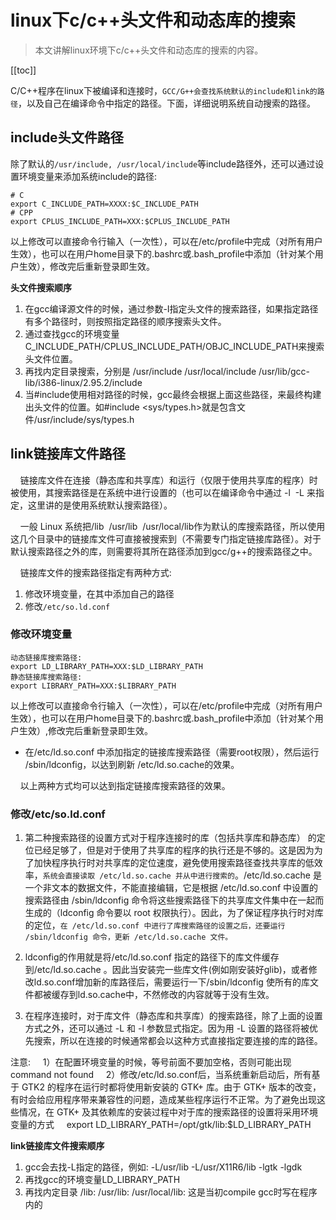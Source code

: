 # linux下c/c++头文件和动态库的搜索

> 本文讲解linux环境下c/c++头文件和动态库的搜索的内容。

[[toc]]

C/C++程序在linux下被编译和连接时，`GCC/G++会查找系统默认的include和link的路径`，以及自己在编译命令中指定的路径。下面，详细说明系统自动搜索的路径。

## include头文件路径

除了默认的`/usr/include, /usr/local/include`等include路径外，还可以通过设置环境变量来添加系统include的路径: 

```   
# C
export C_INCLUDE_PATH=XXXX:$C_INCLUDE_PATH
# CPP
export CPLUS_INCLUDE_PATH=XXX:$CPLUS_INCLUDE_PATH
```

以上修改可以直接命令行输入（一次性），可以在/etc/profile中完成（对所有用户生效），也可以在用户home目录下的.bashrc或.bash_profile中添加（针对某个用户生效），修改完后重新登录即生效。

**头文件搜索顺序**

1. 在gcc编译源文件的时候，通过参数-I指定头文件的搜索路径，如果指定路径有多个路径时，则按照指定路径的顺序搜索头文件。
2. 通过查找gcc的环境变量C_INCLUDE_PATH/CPLUS_INCLUDE_PATH/OBJC_INCLUDE_PATH来搜索头文件位置。
3. 再找内定目录搜索，分别是 /usr/include /usr/local/include /usr/lib/gcc-lib/i386-linux/2.95.2/include
4. 当#include使用相对路径的时候，gcc最终会根据上面这些路径，来最终构建出头文件的位置。如#include <sys/types.h>就是包含文件/usr/include/sys/types.h


## link链接库文件路径

    链接库文件在连接（静态库和共享库）和运行（仅限于使用共享库的程序）时被使用，其搜索路径是在系统中进行设置的（也可以在编译命令中通过 -l  -L 来指定，这里讲的是使用系统默认搜索路径）。

    一般 Linux 系统把/lib  /usr/lib  /usr/local/lib作为默认的库搜索路径，所以使用这几个目录中的链接库文件可直接被搜索到（不需要专门指定链接库路径）。对于默认搜索路径之外的库，则需要将其所在路径添加到gcc/g++的搜索路径之中。

    链接库文件的搜索路径指定有两种方式: 

1. 修改环境变量，在其中添加自己的路径
2. 修改`/etc/so.ld.conf`  

### 修改环境变量

```
动态链接库搜索路径: 
export LD_LIBRARY_PATH=XXX:$LD_LIBRARY_PATH
静态链接库搜索路径: 
export LIBRARY_PATH=XXX:$LIBRARY_PATH
```
以上修改可以直接命令行输入（一次性），可以在/etc/profile中完成（对所有用户生效），也可以在用户home目录下的.bashrc或.bash_profile中添加（针对某个用户生效）,修改完后重新登录即生效。

* 在/etc/ld.so.conf 中添加指定的链接库搜索路径（需要root权限），然后运行 /sbin/ldconfig，以达到刷新 /etc/ld.so.cache的效果。

    以上两种方式均可以达到指定链接库搜索路径的效果。
    
### 修改/etc/so.ld.conf

1. 第二种搜索路径的设置方式对于程序连接时的库（包括共享库和静态库） 的定位已经足够了，但是对于使用了共享库的程序的执行还是不够的。这是因为为了加快程序执行时对共享库的定位速度，避免使用搜索路径查找共享库的低效率，`系统会直接读取 /etc/ld.so.cache 并从中进行搜索的`。/etc/ld.so.cache 是一个非文本的数据文件，不能直接编辑，它是根据 /etc/ld.so.conf 中设置的搜索路径由 /sbin/ldconfig 命令将这些搜索路径下的共享库文件集中在一起而生成的（ldconfig 命令要以 root 权限执行）。因此，为了保证程序执行时对库的定位，`在 /etc/ld.so.conf 中进行了库搜索路径的设置之后，还要运行 /sbin/ldconfig 命令，更新 /etc/ld.so.cache 文件。`

2. ldconfig的作用就是将/etc/ld.so.conf 指定的路径下的库文件缓存到/etc/ld.so.cache 。因此当安装完一些库文件(例如刚安装好glib)，或者修改ld.so.conf增加新的库路径后，需要运行一下/sbin/ldconfig 使所有的库文件都被缓存到ld.so.cache中，不然修改的内容就等于没有生效。

3. 在程序连接时，对于库文件（静态库和共享库）的搜索路径，除了上面的设置方式之外，还可以通过 -L 和 -l 参数显式指定。因为用 -L 设置的路径将被优先搜索，所以在连接的时候通常都会以这种方式直接指定要连接的库的路径。

注意: 
    1）在配置环境变量的时候，等号前面不要加空格，否则可能出现 command not found
    2）修改/etc/ld.so.conf后，当系统重新启动后，所有基于 GTK2 的程序在运行时都将使用新安装的 GTK+ 库。由于 GTK+ 版本的改变，有时会给应用程序带来兼容性的问题，造成某些程序运行不正常。为了避免出现这些情况，在 GTK+ 及其依赖库的安装过程中对于库的搜索路径的设置将采用环境变量的方式
    export LD_LIBRARY_PATH=/opt/gtk/lib:$LD_LIBRARY_PATH

**link链接库文件搜索顺序**

1. gcc会去找-L指定的路径，例如: -L/usr/lib -L/usr/X11R6/lib -lgtk -lgdk
2. 再找gcc的环境变量LD_LIBRARY_PATH
3. 再找内定目录 /lib: /usr/lib:  /usr/local/lib: 这是当初compile gcc时写在程序内的
